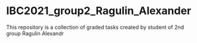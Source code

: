# IBC2021_group2_Ragulin_Alexander

This repository is a collection of graded tasks created by student of 2nd group Ragulin Alexandr
